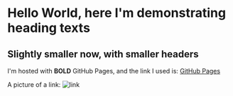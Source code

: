 # Hello World, here I'm demonstrating heading texts

## Slightly smaller now, with smaller headers

I'm hosted with **BOLD** GitHub Pages, and the link I used is: [GitHub Pages](https://pages.github.com/)

A picture of a link:
![link](https://cdn.wikimg.net/en/zeldawiki/images/thumb/1/15/TotK_Link_Artwork.png/480px-TotK_Link_Artwork.png)